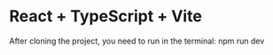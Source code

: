 # React + TypeScript + Vite

After cloning the project, you need to run in the terminal: npm run dev